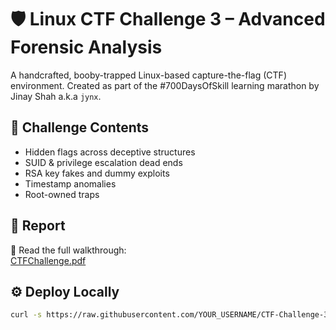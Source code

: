 # 🛡️ Linux CTF Challenge 3 – Advanced Forensic Analysis

A handcrafted, booby-trapped Linux-based capture-the-flag (CTF) environment. Created as part of the #700DaysOfSkill learning marathon by Jinay Shah a.k.a `jynx`.

## 📁 Challenge Contents

- Hidden flags across deceptive structures
- SUID & privilege escalation dead ends
- RSA key fakes and dummy exploits
- Timestamp anomalies
- Root-owned traps

## 📄 Report

📘 Read the full walkthrough:  
[CTFChallenge.pdf](./CTFChallenge.pdf)

## ⚙️ Deploy Locally

```bash
curl -s https://raw.githubusercontent.com/YOUR_USERNAME/CTF-Challenge-3/main/ctf_challenge_setup.sh | bash
